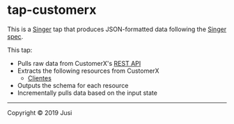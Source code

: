 # tap-customerx

This is a [Singer](https://singer.io) tap that produces JSON-formatted data following the [Singer spec](https://github.com/singer-io/getting-started/blob/master/SPEC.md).

This tap:
- Pulls raw data from CustomerX's [REST API](https://doc.api.customerx.com.br/?version=latest)
- Extracts the following resources from CustomerX
  - [Clientes](https://doc.api.customerx.com.br/?version=latest#a0803301-389b-45d5-a77b-43d413e7534b)
- Outputs the schema for each resource
- Incrementally pulls data based on the input state


---

Copyright &copy; 2019 Jusi
